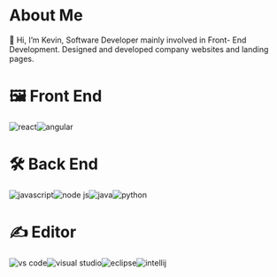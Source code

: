 <h1>About Me</h1>
👋 Hi, I’m Kevin, Software Developer mainly involved in Front- End Development. Designed and developed company websites and landing pages.

<h1>🖼️ Front End</h1>
<div style="display: flex;">
<img src="https://badges.aleen42.com/src/react.svg" alt="react" style="max-width: 100%;">
<img src="https://badges.aleen42.com/src/angular.svg" alt="angular" style="max-width: 100%;">
</div>

<h1>🛠️ Back End</h1>
<div style="display: flex;">
<img src="https://badges.aleen42.com/src/javascript.svg" alt="javascript" style="max-width: 100%;">
<img src="https://badges.aleen42.com/src/node.svg" alt="node js" style="max-width: 100%;">
<img src="https://badges.aleen42.com/src/java.svg" alt="java" style="max-width: 100%;">
<img src="https://badges.aleen42.com/src/python.svg" alt="python" style="max-width: 100%;">
</div>

<h1>✍️ Editor</h1>
<div style="display: flex;">
<img src="https://badges.aleen42.com/src/visual_studio_code.svg" alt="vs code" style="max-width: 100%;">
<img src="https://badges.aleen42.com/src/visual_studio.svg" alt="visual studio" style="max-width: 100%;">
<img src="https://badges.aleen42.com/src/eclipse.svg" alt="eclipse" style="max-width: 100%;">
<img src="https://badges.aleen42.com/src/idea.svg" alt="intellij" style="max-width: 100%;">
</div>
